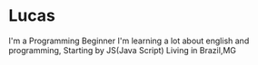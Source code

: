 # Lucas
I'm a Programming Beginner
I'm learning a lot about english and programming, Starting by JS(Java Script)
Living in Brazil,MG

